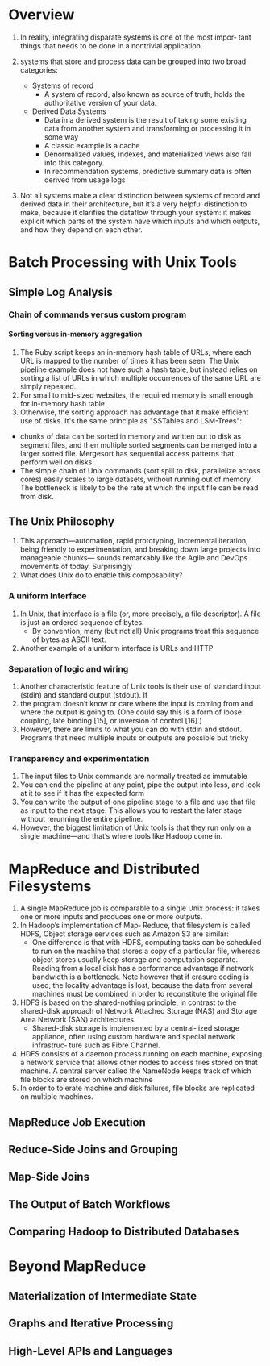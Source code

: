 # Overview
1. In reality, integrating disparate systems is one of the most impor‐ tant things that needs to be done in a nontrivial application.
2. systems that store and process data can be grouped into two broad categories:
   * Systems of record
      * A system of record, also known as source of truth, holds the authoritative version of your data.
   * Derived Data Systems
      * Data in a derived system is the result of taking some existing data from another system and transforming or processing it in some way
      * A classic example is a cache
      * Denormalized values, indexes, and materialized views also fall into this category. 
      * In recommendation systems, predictive summary data is often derived from usage logs

1. Not all systems make a clear distinction between systems of record and derived data in their architecture, but it’s a very helpful distinction to make, because it clarifies the dataflow through your system: it makes explicit which parts of the system have which inputs and which outputs, and how they depend on each other.

# Batch Processing with Unix Tools
## Simple Log Analysis
### Chain of commands versus custom program
#### Sorting versus in-memory aggregation
1. The Ruby script keeps an in-memory hash table of URLs, where each URL is mapped to the number of times it has been seen. The Unix pipeline example does not have such a hash table, but instead relies on sorting a list of URLs in which multiple occurrences of the same URL are simply repeated.
2.  For small to mid-sized websites, the required memory is small enough for in-memory hash table
3.  Otherwise, the sorting approach has advantage that it make efficient use of disks. It's the same principle as "SSTables and LSM-Trees":
   * chunks of data can be sorted in memory and written out to disk as segment files, and then multiple sorted segments can be merged into a larger sorted file. Mergesort has sequential access patterns that perform well on disks.
   * The simple chain of Unix commands (sort spill to disk, parallelize across cores) easily scales to large datasets, without running out of memory. The bottleneck is likely to be the rate at which the input file can be read from disk.

## The Unix Philosophy
1. This approach—automation, rapid prototyping, incremental iteration, being friendly to experimentation, and breaking down large projects into manageable chunks— sounds remarkably like the Agile and DevOps movements of today. Surprisingly
2. What does Unix do to enable this composability?
### A uniform Interface
1. In Unix, that interface is a file (or, more precisely, a file descriptor). A file is just an ordered sequence of bytes.
   * By convention, many (but not all) Unix programs treat this sequence of bytes as ASCII text.
3. Another example of a uniform interface is URLs and HTTP
### Separation of logic and wiring
1. Another characteristic feature of Unix tools is their use of standard input (stdin) and standard output (stdout). If
2. the program doesn’t know or care where the input is coming from and where the output is going to. (One could say this is a form of loose coupling, late binding [15], or inversion of control [16].)
3. However, there are limits to what you can do with stdin and stdout. Programs that need multiple inputs or outputs are possible but tricky
### Transparency and experimentation
1. The input files to Unix commands are normally treated as immutable
2. You can end the pipeline at any point, pipe the output into less, and look at it to see if it has the expected form
3. You can write the output of one pipeline stage to a file and use that file as input to the next stage. This allows you to restart the later stage without rerunning the entire pipeline.
4. However, the biggest limitation of Unix tools is that they run only on a single machine—and that’s where tools like Hadoop come in.


# MapReduce and Distributed Filesystems
1. A single MapReduce job is comparable to a single Unix process: it takes one or more inputs and produces one or more outputs.
2. In Hadoop’s implementation of Map‐ Reduce, that filesystem is called HDFS, Object storage services such as Amazon S3 are similar:
   * One difference is that with HDFS, computing tasks can be scheduled to run on the machine that stores a copy of a particular file, whereas object stores usually keep storage and computation separate. Reading from a local disk has a performance advantage if network bandwidth is a bottleneck. Note however that if erasure coding is used, the locality advantage is lost, because the data from several machines must be combined in order to reconstitute the original file
1. HDFS is based on the shared-nothing principle, in contrast to the shared-disk approach of Network Attached Storage (NAS) and Storage Area Network (SAN) architectures.
   * Shared-disk storage is implemented by a central‐ ized storage appliance, often using custom hardware and special network infrastruc‐ ture such as Fibre Channel.
1. HDFS consists of a daemon process running on each machine, exposing a network service that allows other nodes to access files stored on that machine. A central server called the NameNode keeps track of which file blocks are stored on which machine
2. In order to tolerate machine and disk failures, file blocks are replicated on multiple machines.

## MapReduce Job Execution
## Reduce-Side Joins and Grouping
## Map-Side Joins
## The Output of Batch Workflows
## Comparing Hadoop to Distributed Databases

# Beyond MapReduce
## Materialization of Intermediate State
## Graphs and Iterative Processing
## High-Level APIs and Languages

